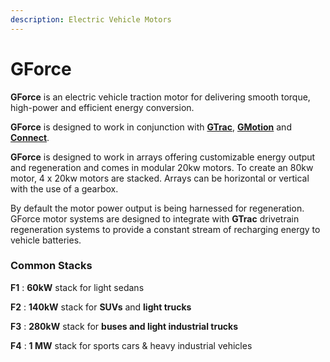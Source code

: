 ```yaml
---
description: Electric Vehicle Motors
---
```


# GForce

**GForce** is an electric vehicle traction motor for delivering smooth torque, high-power and efficient energy conversion.

**GForce** is designed to work in conjunction with [**GTrac**](magnatrak.md), [**GMotion**](magride.md) and [**Connect**](connect.md). 

**GForce** is designed to work in arrays offering customizable energy output and regeneration and comes in modular 20kw motors. To create an 80kw motor, 4 x 20kw motors are stacked. Arrays can be horizontal or vertical with the use of a gearbox.

By default the motor power output is being harnessed for regeneration. GForce motor systems are designed to integrate with **GTrac** drivetrain regeneration systems to provide a constant stream of recharging energy to vehicle batteries.



### **Common Stacks**

**F1** : **60kW** stack for light sedans

**F2** : **140kW** stack for **SUVs** and **light trucks**

**F3** : **280kW** stack for **buses and light industrial trucks**

**F4** : **1 MW** stack for sports cars & heavy industrial vehicles



